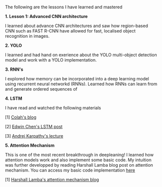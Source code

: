 The following are the lessons I have learned and mastered

**1. Lesson 1: Advanced CNN architecture**

I learned about advance CNN architectures and saw how region-based CNN such as FAST R-CNN have allowed for fast, localised object recognition in images.

**2. YOLO**

I learned and had hand on exerience about the YOLO multi-object detection model and work with a YOLO implementation.

**3. RNN's**

I explored how memory can be incorporated into a deep learning model using recurrent neural networkd (RNNs). Learned how RNNs can learn from and generate ordered sequences of

**4. LSTM**

I have read and watched the following materials

[1] [Colah's blog](http://colah.github.io/posts/2015-08-Understanding-LSTMs/)
  
[2] [Edwin Chen's LSTM post](http://blog.echen.me/2017/05/30/exploring-lstms/)
  
[3] [Andrej Karpathy's lecture](https://www.youtube.com/watch?v=iX5V1WpxxkY)

**5. Attention Mechanism**

This is one of the most recent breakthrough in deepleaning! I learned how attention models work and also implement some basic code. My intuition was further developped by reading Harshall Lamba blog post on attention mechanism. You can access my basic code implementation [here]()

[1] [Harshall Lamba's attention mechanism blog](https://towardsdatascience.com/intuitive-understanding-of-attention-mechanism-in-deep-learning-6c9482aecf4f)
